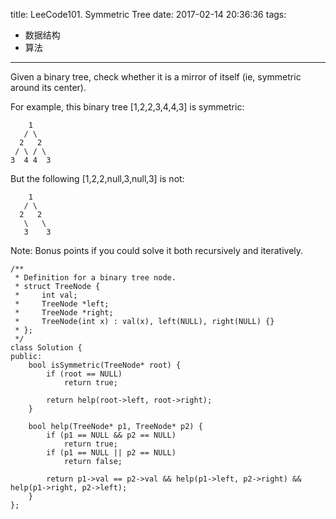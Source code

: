 title: LeeCode101. Symmetric Tree
date: 2017-02-14 20:36:36
tags: 
- 数据结构
- 算法
---

Given a binary tree, check whether it is a mirror of itself (ie, symmetric around its center).

For example, this binary tree [1,2,2,3,4,4,3] is symmetric:

```
    1
   / \
  2   2
 / \ / \
3  4 4  3
```

But the following [1,2,2,null,3,null,3] is not:

```
    1
   / \
  2   2
   \   \
   3    3
```

Note:
Bonus points if you could solve it both recursively and iteratively.


```
/**
 * Definition for a binary tree node.
 * struct TreeNode {
 *     int val;
 *     TreeNode *left;
 *     TreeNode *right;
 *     TreeNode(int x) : val(x), left(NULL), right(NULL) {}
 * };
 */
class Solution {
public:
    bool isSymmetric(TreeNode* root) {
        if (root == NULL)
            return true; 
        
        return help(root->left, root->right);
    }
    
    bool help(TreeNode* p1, TreeNode* p2) {
        if (p1 == NULL && p2 == NULL)
            return true;
        if (p1 == NULL || p2 == NULL)
            return false;
        
        return p1->val == p2->val && help(p1->left, p2->right) && help(p1->right, p2->left);
    }
};
```